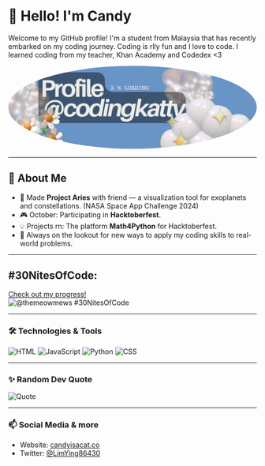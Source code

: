 # 👋 Hello! I'm Candy

Welcome to my GitHub profile! I'm a student from Malaysia that has recently embarked on my coding journey. Coding is rlly fun and I love to code. I learned coding from my teacher, Khan Academy and Codedex <3

<p align="center">
  <img src="banner1.png" width="100%" style="border-radius:50%;" />
</p>

---

## 🌟 About Me
- 🔭 Made **Project Aries** with friend — a visualization tool for exoplanets and constellations. (NASA Space App Challenge 2024)
- 🎮 October: Participating in **Hacktoberfest**.
- 💡 Projects rn: The platform **Math4Python** for Hacktoberfest.
- 🚀 Always on the lookout for new ways to apply my coding skills to real-world problems.

---

## #30NitesOfCode:
[Check out my progress!](https://www.codedex.io/@themeowmews/30-nites-of-code)  
![@themeowmews #30NitesOfCode](https://www.codedex.io/api/petStatus?user=themeowmews)

---

### 🛠️ Technologies & Tools
![HTML](https://img.shields.io/badge/-HTML-red?style=for-the-badge&logo=html5)
![JavaScript](https://img.shields.io/badge/-JavaScript-yellow?style=for-the-badge&logo=javascript)
![Python](https://img.shields.io/badge/-Python-blue?style=for-the-badge&logo=python)
![CSS](https://img.shields.io/badge/-CSS-cyan?style=for-the-badge&logo=CSS)

---

### ✨ Random Dev Quote
![Quote](https://quotes-github-readme.vercel.app/api?type=horizontal&theme=radical)

---

### 📫 Social Media & more
- Website: [candyisacat.co](https://www.candyisacat.co)
- Twitter: [@LimYing86430](https://x.com/LimYing86340)

<!--
**codingkatty/codingkatty** is a ✨ _special_ ✨ repository because its `README.md` (this file) appears on your GitHub profile.

Here are some ideas to get you started:

- 🔭 I’m currently working on ...
- 🌱 I’m currently learning ...
- 👯 I’m looking to collaborate on ...
- 🤔 I’m looking for help with ...
- 💬 Ask me about ...
- 📫 How to reach me: ...
- 😄 Pronouns: ...
- ⚡ Fun fact: ...
-->
